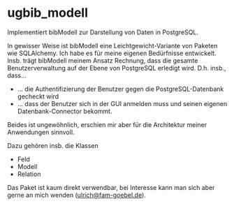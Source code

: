 ugbib_modell
============

Implementiert bibModell zur Darstellung von Daten in PostgreSQL.

In gewisser Weise ist bibModell eine Leichtgewicht-Variante von Paketen wie SQLAlchemy. Ich habe es für meine eigenen Bedürfnisse entwickelt. Insb. trägt bibModell meinem Ansatz Rechnung, dass die gesamte Benutzerverwaltung auf der Ebene von PostgreSQL erledigt wird. D.h. insb., dass...

* ... die Authentifizierung der Benutzer gegen die PostgreSQL-Datenbank gecheckt wird
* ... dass der Benutzer sich in der GUI anmelden muss und seinen eigenen Datenbank-Connector bekommt.

Beides ist ungewöhnlich, erschien mir aber für die Architektur meiner Anwendungen sinnvoll.

Dazu gehören insb. die Klassen

* Feld
* Modell
* Relation

Das Paket ist kaum direkt verwendbar, bei Interesse kann man sich aber gerne an mich wenden (ulrich@fam-goebel.de).
